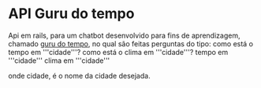 # API Guru do tempo

Api em rails, para um chatbot desenvolvido para fins de aprendizagem, chamado [guru do tempo](https://www.facebook.com/Guru-Do-Tempo-143234502906138/), no qual são feitas perguntas do tipo:
como está o tempo em '''cidade'''?
como está o clima em '''cidade'''?
tempo em '''cidade'''
clima em '''cidade'''

onde cidade, é o nome da cidade desejada.
